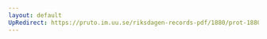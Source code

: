 ```yaml
---
layout: default
UpRedirect: https://pruto.im.uu.se/riksdagen-records-pdf/1880/prot-1880--ak--029/prot-1880--ak--029_048.pdf
---
```

